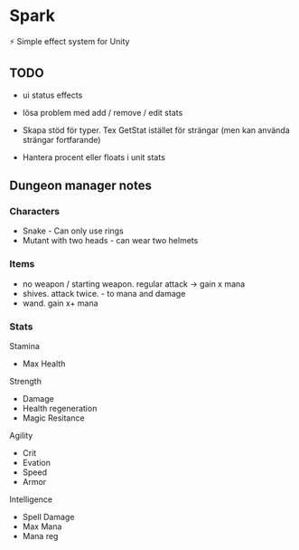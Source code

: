 # Spark
⚡️ Simple effect system for Unity

## TODO

* ui status effects
* lösa problem med add / remove / edit stats


* Skapa stöd för typer. Tex GetStat<Stamina> istället för strängar (men kan använda strängar fortfarande)
* Hantera procent eller floats i unit stats

## Dungeon manager notes

### Characters
* Snake - Can only use rings
* Mutant with two heads - can wear two helmets

### Items
* no weapon / starting weapon. regular attack -> gain x mana
* shives. attack twice. - to mana and damage
* wand. gain x+ mana

### Stats

Stamina
- Max Health

Strength
- Damage
- Health regeneration
- Magic Resitance

Agility
- Crit
- Evation
- Speed
- Armor

Intelligence
- Spell Damage
- Max Mana
- Mana reg
